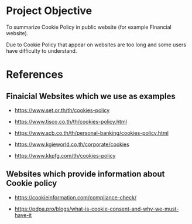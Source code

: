 # **Project Objective**

To summarize Cookie Policy in public website (for example Financial website).

Due to Cookie Policy that appear on websites are too long and some users have difficulty to understand.



# **References**

## Finaicial Websites which we use as examples

* https://www.set.or.th/th/cookies-policy

* https://www.tisco.co.th/th/cookies-policy.html

* https://www.scb.co.th/th/personal-banking/cookies-policy.html

* https://www.kgieworld.co.th/corporate/cookies

* https://www.kkpfg.com/th/cookies-policy



## Websites which provide information about Cookie policy

* https://cookieinformation.com/compliance-check/


* https://pdpa.pro/blogs/what-is-cookie-consent-and-why-we-must-have-it
